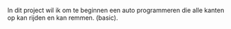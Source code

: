 In dit project wil ik om te beginnen een auto programmeren die alle kanten op kan rijden en kan remmen. (basic).
